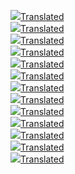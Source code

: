 <img src='5e5bd90e-60c5-402f-b488-750456a81a13_0.png'><a href='5e5bd90e-60c5-402f-b488-750456a81a13_0.png.en.txt'>Translated</a><br><img src='5e5bd90e-60c5-402f-b488-750456a81a13_1.png'><a href='5e5bd90e-60c5-402f-b488-750456a81a13_1.png.en.txt'>Translated</a><br><img src='5e5bd90e-60c5-402f-b488-750456a81a13_2.png'><a href='5e5bd90e-60c5-402f-b488-750456a81a13_2.png.en.txt'>Translated</a><br><img src='5e5bd90e-60c5-402f-b488-750456a81a13_3.png'><a href='5e5bd90e-60c5-402f-b488-750456a81a13_3.png.en.txt'>Translated</a><br><img src='5e5bd90e-60c5-402f-b488-750456a81a13_4.png'><a href='5e5bd90e-60c5-402f-b488-750456a81a13_4.png.en.txt'>Translated</a><br><img src='5e5bd90e-60c5-402f-b488-750456a81a13_5.png'><a href='5e5bd90e-60c5-402f-b488-750456a81a13_5.png.en.txt'>Translated</a><br><img src='5e5bd90e-60c5-402f-b488-750456a81a13_6.png'><a href='5e5bd90e-60c5-402f-b488-750456a81a13_6.png.en.txt'>Translated</a><br><img src='5e5bd90e-60c5-402f-b488-750456a81a13_7.png'><a href='5e5bd90e-60c5-402f-b488-750456a81a13_7.png.en.txt'>Translated</a><br><img src='5e5bd90e-60c5-402f-b488-750456a81a13_8.png'><a href='5e5bd90e-60c5-402f-b488-750456a81a13_8.png.en.txt'>Translated</a><br><img src='5e5bd90e-60c5-402f-b488-750456a81a13_9.png'><a href='5e5bd90e-60c5-402f-b488-750456a81a13_9.png.en.txt'>Translated</a><br><img src='5e5bd90e-60c5-402f-b488-750456a81a13_10.png'><a href='5e5bd90e-60c5-402f-b488-750456a81a13_10.png.en.txt'>Translated</a><br><img src='5e5bd90e-60c5-402f-b488-750456a81a13_11.png'><a href='5e5bd90e-60c5-402f-b488-750456a81a13_11.png.en.txt'>Translated</a><br><img src='5e5bd90e-60c5-402f-b488-750456a81a13_12.png'><a href='5e5bd90e-60c5-402f-b488-750456a81a13_12.png.en.txt'>Translated</a><br>
